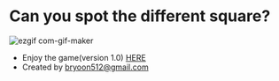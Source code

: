 # Can you spot the different square?

![ezgif com-gif-maker](https://user-images.githubusercontent.com/89366567/152709090-1433e150-6ff5-4ce0-b684-e646ca27d69d.gif)

- Enjoy the game(version 1.0) <a href='https://color-cube-alceyfsa6-boraborayoon.vercel.app'> HERE </a>
- Created by bryoon512@gmail.com
